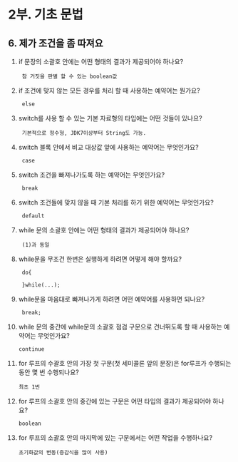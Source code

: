 # 2부. 기초 문법

##    6. 제가 조건을 좀 따져요

1. if 문장의 소괄호 안에는 어떤 형태의 결과가 제공되어야 하나요?

        참 거짓을 판별 할 수 있는 boolean값

2. if 조건에 맞지 않는 모든 경우를 처리 할 때 사용하는 예약어는 뭔가요?

        else

3. switch를 사용 할 수 있는 기본 자료형의 타입에는 어떤 것들이 있나요?

        기본적으로 정수형, JDK7이상부터 String도 가능.

4. switch 블록 안에서 비교 대상값 앞에 사용하는 예약어는 무엇인가요?

        case

5. switch 조건을 빠져나가도록 하는 예약어는 무엇인가요?

        break

6. switch 조건들에 맞지 않을 때 기본 처리를 하기 위한 예약어는 무엇인가요?

        default

7. while 문의 소괄호 안에는 어떤 형태의 결과가 제공되어야 하나요?

        (1)과 동일

8. while문을 무조건 한번은 실행하게 하려면 어떻게 해야 할까요?

        do{

        }while(...);

9. while문을 마음대로 빠져나가게 하려면 어떤 예약어를 사용하면 되나요?

        break;

10. while 문의 중간에 while문의 소괄호 점검 구문으로 건너뛰도록 할 때 사용하는 예약어는 무엇인가요?

        continue

11. for 루프의 수괄호 안의 가장 첫 구문(첫 세미콜론 앞의 문장)은 for루프가 수행되는 동안 몇 번 수행되나요?

        최초 1번

12. for 루프의 소괄호 안의 중간에 있는 구문은 어떤 타입의 결과가 제공되어야 하나요?

        boolean

13. for 루프의 소괄호 안의 마지막에 있는 구문에서는 어떤 작업을 수행하나요?

        초기화값의 변동(증감식을 많이 사용)